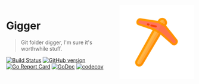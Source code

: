 <img align="right" width="200" src="https://github.com/riza/gigger/blob/develop/res/pickaxe.png?raw=true" />

# Gigger
> Git folder digger, I'm sure it's worthwhile stuff.

[![Build Status](https://github.com/riza/gigger/workflows/test/badge.svg)](https://github.com/riza/gigger/)  [![GitHub version](https://badge.fury.io/gh/riza%2Fgigger.svg)](https://github.com/riza/gigger/releases) [![Go Report Card](https://goreportcard.com/badge/github.com/riza/gigger)](https://goreportcard.com/report/github.com/riza/gigger) [![GoDoc](https://img.shields.io/badge/godoc-reference-blue.svg)](http://godoc.org/github.com/riza/gigger) [![codecov](https://codecov.io/gh/riza/gigger/branch/master/graph/badge.svg)](https://codecov.io/gh/riza/gigger)
